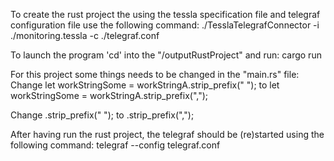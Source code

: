 To create the rust project the using the tessla specification file and telegraf configuration file use the following command:
./TesslaTelegrafConnector -i ./monitoring.tessla -c ./telegraf.conf

To launch the program 'cd' into the "/outputRustProject" and run:
cargo run

For this project some things needs to be changed in the "main.rs" file:
Change
let workStringSome = workStringA.strip_prefix(" ");
to
let workStringSome = workStringA.strip_prefix(",");

Change
.strip_prefix(" ");
to
.strip_prefix(",");

After having run the rust project, the telegraf should be (re)started using the following command:
telegraf --config telegraf.conf